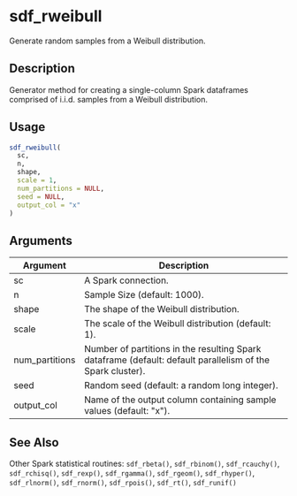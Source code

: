 # sdf_rweibull


Generate random samples from a Weibull distribution.




## Description

Generator method for creating a single-column Spark dataframes comprised of
i.i.d. samples from a Weibull distribution.





## Usage
```r
sdf_rweibull(
  sc,
  n,
  shape,
  scale = 1,
  num_partitions = NULL,
  seed = NULL,
  output_col = "x"
)
```




## Arguments


Argument      |Description
------------- |----------------
sc | A Spark connection.
n | Sample Size (default: 1000).
shape | The shape of the Weibull distribution.
scale | The scale of the Weibull distribution (default: 1).
num_partitions | Number of partitions in the resulting Spark dataframe (default: default parallelism of the Spark cluster).
seed | Random seed (default: a random long integer).
output_col | Name of the output column containing sample values (default: "x").







## See Also

Other Spark statistical routines: 
`sdf_rbeta()`,
`sdf_rbinom()`,
`sdf_rcauchy()`,
`sdf_rchisq()`,
`sdf_rexp()`,
`sdf_rgamma()`,
`sdf_rgeom()`,
`sdf_rhyper()`,
`sdf_rlnorm()`,
`sdf_rnorm()`,
`sdf_rpois()`,
`sdf_rt()`,
`sdf_runif()`



